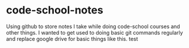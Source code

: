 # code-school-notes
Using github to store notes I take while doing code-school courses and other things. I wanted to get used to doing basic git commands regularly and replace google drive for basic things like this. 
test
